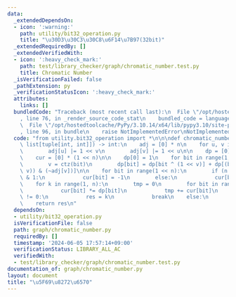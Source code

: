 ```yaml
---
data:
  _extendedDependsOn:
  - icon: ':warning:'
    path: utility/bit32_operation.py
    title: "\u30D3\u30C3\u30C8\u6F14\u7B97(32bit)"
  _extendedRequiredBy: []
  _extendedVerifiedWith:
  - icon: ':heavy_check_mark:'
    path: test/library_checker/graph/chromatic_number.test.py
    title: Chromatic Number
  _isVerificationFailed: false
  _pathExtension: py
  _verificationStatusIcon: ':heavy_check_mark:'
  attributes:
    links: []
  bundledCode: "Traceback (most recent call last):\n  File \"/opt/hostedtoolcache/PyPy/3.10.14/x64/lib/pypy3.10/site-packages/onlinejudge_verify/documentation/build.py\"\
    , line 76, in _render_source_code_stat\n    bundled_code = language.bundle(\n\
    \  File \"/opt/hostedtoolcache/PyPy/3.10.14/x64/lib/pypy3.10/site-packages/onlinejudge_verify/languages/python.py\"\
    , line 96, in bundle\n    raise NotImplementedError\nNotImplementedError\n"
  code: "from utility.bit32_operation import *\n\n\ndef chromatic_number(n: int, edges:\
    \ list[tuple[int, int]]) -> int:\n    adj = [0] * n\n    for u, v in edges:\n\
    \        adj[u] |= 1 << v\n        adj[v] |= 1 << u\n\n    dp = [0] * (1 << n)\n\
    \    cur = [0] * (1 << n)\n\n    dp[0] = 1\n    for bit in range(1, 1 << n):\n\
    \        v = ctz(bit)\n        dp[bit] = dp[bit ^ (1 << v)] + dp[(bit ^ (1 <<\
    \ v)) & (~adj[v])]\n\n    for bit in range(1 << n):\n        if (n - popcount(bit))\
    \ & 1:\n            cur[bit] = -1\n        else:\n            cur[bit] = 1\n\n\
    \    for k in range(1, n):\n        tmp = 0\n        for bit in range(1 << n):\n\
    \            cur[bit] *= dp[bit]\n            tmp += cur[bit]\n        if tmp\
    \ != 0:\n            res = k\n            break\n    else:\n        res = n\n\
    \    return res\n"
  dependsOn:
  - utility/bit32_operation.py
  isVerificationFile: false
  path: graph/chromatic_number.py
  requiredBy: []
  timestamp: '2024-06-05 17:57:14+09:00'
  verificationStatus: LIBRARY_ALL_AC
  verifiedWith:
  - test/library_checker/graph/chromatic_number.test.py
documentation_of: graph/chromatic_number.py
layout: document
title: "\u5F69\u8272\u6570"
---
```

